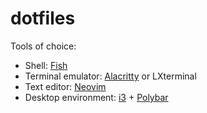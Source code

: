 # dotfiles

Tools of choice:

- Shell: [Fish](https://fishshell.com/)
- Terminal emulator: [Alacritty](https://github.com/jwilm/alacritty) or LXterminal
- Text editor: [Neovim](https://neovim.io/)
- Desktop environment: [i3](https://i3wm.org/) + [Polybar](https://github.com/jaagr/polybar)
